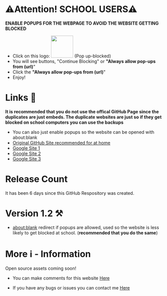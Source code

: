 # ⚠️Attention! **SCHOOL USERS**⚠️
**ENABLE POPUPS FOR THE WEBPAGE TO AVOID THE WEBSITE GETTING BLOCKED**

- Click on this logo: <img src="https://user-images.githubusercontent.com/131909495/241337951-42c0e2fc-7a26-41ad-ab8e-c10b4f999b19.png"  width="70" height="70"> (Pop up-blocked)
- You will see buttons, "Continue Blocking" or **"Always allow pop-ups from (url)**"
- Click the  **"Always allow pop-ups from (url)**"
- Enjoy!
# Links 🔗
**It is recommended that you do not use the offical GitHub Page since the duplicates are just embeds. The duplicate websites are just so if they get blocked on school computers you can use the backups**
- You can also just enable popups so the website can be opened with about:blank
- [Original GitHub Site recommended for at home](https://n-jramirez.github.io/)
- [Google Site 1](https://sites.google.com/view/njramirez/home)
- [Google Site 2](https://sites.google.com/view/n-jramirez/home)
- [Google Site 3](https://sites.google.com/view/unflash/home)
# Release Count
It has been 6 days since this GitHub Respository was created.
# Version 1.2 ⚒️
- [about:blank](https://about:blank) redirect if popups are allowed, used so the website is less likely to get blocked at school. (**recommended that you do the same**)
# More ℹ - Information
Open source assets coming soon!

- You can make comments for this website [Here](https://github.com/n-jramirez/n-jramirez.github.io/discussions/1)


- If you have any bugs or issues you can contact me [Here](https://github.com/n-jramirez/n-jramirez.github.io/issues)

